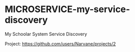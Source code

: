 # MICROSERVICE-my-service-discovery
My Schoolar System Service Discovery

Project: https://github.com/users/Narvane/projects/2
